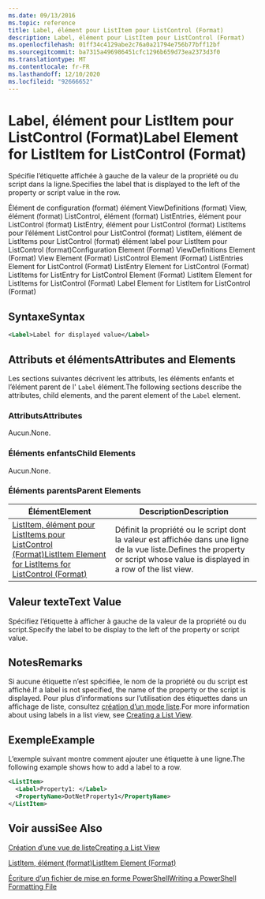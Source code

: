 ```yaml
---
ms.date: 09/13/2016
ms.topic: reference
title: Label, élément pour ListItem pour ListControl (Format)
description: Label, élément pour ListItem pour ListControl (Format)
ms.openlocfilehash: 01ff34c4129abe2c76a0a21794e756b77bff12bf
ms.sourcegitcommit: ba7315a496986451cfc1296b659d73ea2373d3f0
ms.translationtype: MT
ms.contentlocale: fr-FR
ms.lasthandoff: 12/10/2020
ms.locfileid: "92666652"
---
```

# <a name="label-element-for-listitem-for-listcontrol-format"></a><span data-ttu-id="be6a5-103">Label, élément pour ListItem pour ListControl (Format)</span><span class="sxs-lookup"><span data-stu-id="be6a5-103">Label Element for ListItem for ListControl (Format)</span></span>

<span data-ttu-id="be6a5-104">Spécifie l’étiquette affichée à gauche de la valeur de la propriété ou du script dans la ligne.</span><span class="sxs-lookup"><span data-stu-id="be6a5-104">Specifies the label that is displayed to the left of the property or script value in the row.</span></span>

<span data-ttu-id="be6a5-105">Élément de configuration (format) élément ViewDefinitions (format) View, élément (format) ListControl, élément (format) ListEntries, élément pour ListControl (format) ListEntry, élément pour ListControl (format) ListItems pour l’élément ListControl pour ListControl (format) ListItem, élément de ListItems pour ListControl (format) élément label pour ListItem pour ListControl (format)</span><span class="sxs-lookup"><span data-stu-id="be6a5-105">Configuration Element (Format) ViewDefinitions Element (Format) View Element (Format) ListControl Element (Format) ListEntries Element for ListControl (Format) ListEntry Element for ListControl (Format) ListItems for ListEntry for ListControl Element (Format) ListItem Element for ListItems for ListControl (Format) Label Element for ListItem for ListControl (Format)</span></span>

## <a name="syntax"></a><span data-ttu-id="be6a5-106">Syntaxe</span><span class="sxs-lookup"><span data-stu-id="be6a5-106">Syntax</span></span>

```xml
<Label>Label for displayed value</Label>
```

## <a name="attributes-and-elements"></a><span data-ttu-id="be6a5-107">Attributs et éléments</span><span class="sxs-lookup"><span data-stu-id="be6a5-107">Attributes and Elements</span></span>

<span data-ttu-id="be6a5-108">Les sections suivantes décrivent les attributs, les éléments enfants et l’élément parent de l' `Label` élément.</span><span class="sxs-lookup"><span data-stu-id="be6a5-108">The following sections describe the attributes, child elements, and the parent element of the `Label` element.</span></span>

### <a name="attributes"></a><span data-ttu-id="be6a5-109">Attributs</span><span class="sxs-lookup"><span data-stu-id="be6a5-109">Attributes</span></span>

<span data-ttu-id="be6a5-110">Aucun.</span><span class="sxs-lookup"><span data-stu-id="be6a5-110">None.</span></span>

### <a name="child-elements"></a><span data-ttu-id="be6a5-111">Éléments enfants</span><span class="sxs-lookup"><span data-stu-id="be6a5-111">Child Elements</span></span>

<span data-ttu-id="be6a5-112">Aucun.</span><span class="sxs-lookup"><span data-stu-id="be6a5-112">None.</span></span>

### <a name="parent-elements"></a><span data-ttu-id="be6a5-113">Éléments parents</span><span class="sxs-lookup"><span data-stu-id="be6a5-113">Parent Elements</span></span>

|<span data-ttu-id="be6a5-114">Élément</span><span class="sxs-lookup"><span data-stu-id="be6a5-114">Element</span></span>|<span data-ttu-id="be6a5-115">Description</span><span class="sxs-lookup"><span data-stu-id="be6a5-115">Description</span></span>|
|-------------|-----------------|
|[<span data-ttu-id="be6a5-116">ListItem, élément pour ListItems pour ListControl (Format)</span><span class="sxs-lookup"><span data-stu-id="be6a5-116">ListItem Element for ListItems for ListControl (Format)</span></span>](./listitem-element-for-listitems-for-listcontrol-format.md)|<span data-ttu-id="be6a5-117">Définit la propriété ou le script dont la valeur est affichée dans une ligne de la vue liste.</span><span class="sxs-lookup"><span data-stu-id="be6a5-117">Defines the property or script whose value is displayed in a row of the list view.</span></span>|

## <a name="text-value"></a><span data-ttu-id="be6a5-118">Valeur texte</span><span class="sxs-lookup"><span data-stu-id="be6a5-118">Text Value</span></span>

<span data-ttu-id="be6a5-119">Spécifiez l’étiquette à afficher à gauche de la valeur de la propriété ou du script.</span><span class="sxs-lookup"><span data-stu-id="be6a5-119">Specify the label to be display to the left of the property or script value.</span></span>

## <a name="remarks"></a><span data-ttu-id="be6a5-120">Notes</span><span class="sxs-lookup"><span data-stu-id="be6a5-120">Remarks</span></span>

<span data-ttu-id="be6a5-121">Si aucune étiquette n’est spécifiée, le nom de la propriété ou du script est affiché.</span><span class="sxs-lookup"><span data-stu-id="be6a5-121">If a label is not specified, the name of the property or the script is displayed.</span></span> <span data-ttu-id="be6a5-122">Pour plus d’informations sur l’utilisation des étiquettes dans un affichage de liste, consultez [création d’un mode liste](./creating-a-list-view.md).</span><span class="sxs-lookup"><span data-stu-id="be6a5-122">For more information about using labels in a list view, see [Creating a List View](./creating-a-list-view.md).</span></span>

## <a name="example"></a><span data-ttu-id="be6a5-123">Exemple</span><span class="sxs-lookup"><span data-stu-id="be6a5-123">Example</span></span>

<span data-ttu-id="be6a5-124">L’exemple suivant montre comment ajouter une étiquette à une ligne.</span><span class="sxs-lookup"><span data-stu-id="be6a5-124">The following example shows how to add a label to a row.</span></span>

```xml
<ListItem>
  <Label>Property1: </Label>
  <PropertyName>DotNetProperty1</PropertyName>
</ListItem>

```

## <a name="see-also"></a><span data-ttu-id="be6a5-125">Voir aussi</span><span class="sxs-lookup"><span data-stu-id="be6a5-125">See Also</span></span>

[<span data-ttu-id="be6a5-126">Création d’une vue de liste</span><span class="sxs-lookup"><span data-stu-id="be6a5-126">Creating a List View</span></span>](./creating-a-list-view.md)

[<span data-ttu-id="be6a5-127">ListItem, élément (format)</span><span class="sxs-lookup"><span data-stu-id="be6a5-127">ListItem Element (Format)</span></span>](./listitem-element-for-listitems-for-listcontrol-format.md)

[<span data-ttu-id="be6a5-128">Écriture d’un fichier de mise en forme PowerShell</span><span class="sxs-lookup"><span data-stu-id="be6a5-128">Writing a PowerShell Formatting File</span></span>](./writing-a-powershell-formatting-file.md)
